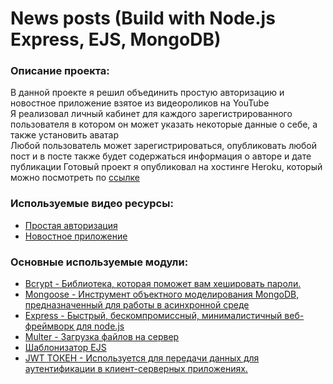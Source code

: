 # News posts (Build with Node.js Express, EJS, MongoDB)

### Описание проекта:
В данной проекте я решил объединить простую авторизацию и новостное приложение взятое из видеороликов на YouTube  
Я реализовал личный кабинет для каждого зарегистрированного пользователя в котором он может указать некоторые данные о себе, а также установить аватар  
Любой пользователь может зарегистрироваться, опубликовать любой пост и в посте также будет содержаться информация о авторе и дате публикации
Готовый проект я опубликовал на хостинге Heroku, который можно посмотреть по [ссылке](https://news-posts-node-js.herokuapp.com)

### Используемые видео ресурсы:
- [Простая авторизация](https://www.youtube.com/watch?v=d_aJdcDq6AY&t=1705s)
- [Новостное приложение](https://www.youtube.com/playlist?list=PLNkWIWHIRwMFtsaJ4b_wwkJDHKJeuAkP0)

### Основные используемые модули:
- [Bcrypt - Библиотека, которая поможет вам хешировать пароли.](https://www.npmjs.com/package/bcrypt)
- [Mongoose - Инструмент объектного моделирования MongoDB, предназначенный для работы в асинхронной среде](https://www.npmjs.com/package/mongoose)
- [Express - Быстрый, бескомпромиссный, минималистичный веб-фреймворк для node.js](https://www.npmjs.com/package/morgan)
- [Multer - Загрузка файлов на сервер](https://www.npmjs.com/package/multerk)
- [Шаблонизатор EJS](https://www.npmjs.com/package/ejs)
- [JWT ТОКЕН - Используется для передачи данных для аутентификации в клиент-серверных приложениях.](https://www.npmjs.com/package/jsonwebtoken)
